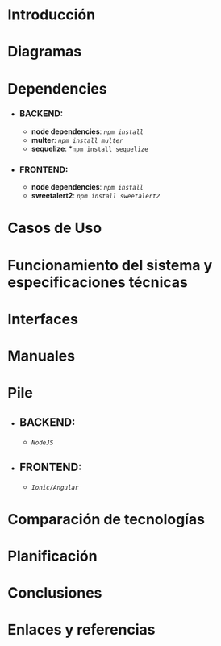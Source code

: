 # Introducción

# Diagramas

# Dependencies

- ### BACKEND:

  - **node dependencies**: *```npm install```*
  - **multer**: *```npm install multer```*
  - **sequelize**: *```npm install sequelize```

- ### FRONTEND:
  - **node dependencies**: *```npm install```*
  - **sweetalert2**: *```npm install sweetalert2```*

# Casos de Uso

# Funcionamiento del sistema y especificaciones técnicas

# Interfaces

# Manuales

# Pile

- ## BACKEND: 

  - *```NodeJS```*

- ## FRONTEND: 
 
  - *```Ionic/Angular```*

# Comparación de tecnologías

# Planificación

# Conclusiones

# Enlaces y referencias
